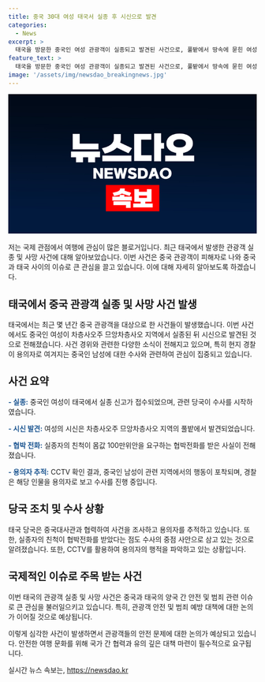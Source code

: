 ```yaml
---
title: 중국 30대 여성 태국서 실종 후 시신으로 발견
categories:
  - News
excerpt: >
  태국을 방문한 중국인 여성 관광객이 실종되고 발견된 사건으로, 풀밭에서 땅속에 묻힌 여성 시신이 발견되었다. 가족은 100만위안을 요구하는 협박전화를 받았고, 친구는 실종자가 중국 남성이 운전하는 렌터카에 탔음을 확인했다. 이 후 CCTV 영상에서는 실종자를 차에 태운 중국인 남성이 자동차 트렁크에서 가방을 꺼내는 모습이 확인되었다. 이 사건은 태국과 중국 당국의 협조로 용의자를 추적 중이다.
feature_text: >
  태국을 방문한 중국인 여성 관광객이 실종되고 발견된 사건으로, 풀밭에서 땅속에 묻힌 여성 시신이 발견되었다. 가족은 100만위안을 요구하는 협박전화를 받았고, 친구는 실종자가 중국 남성이 운전하는 렌터카에 탔음을 확인했다. 이 후 CCTV 영상에서는 실종자를 차에 태운 중국인 남성이 자동차 트렁크에서 가방을 꺼내는 모습이 확인되었다. 이 사건은 태국과 중국 당국의 협조로 용의자를 추적 중이다.
image: '/assets/img/newsdao_breakingnews.jpg'
---
```


<p><img src="/assets/img/newsdao_breakingnews.jpg" alt="pcversion 속보" /></p>

<p>저는 국제 관점에서 여행에 관심이 많은 블로거입니다. 최근 태국에서 발생한 관광객 실종 및 사망 사건에 대해 알아보았습니다. 이번 사건은 중국 관광객이 피해자로 나와 중국과 태국 사이의 이슈로 큰 관심을 끌고 있습니다. 이에 대해 자세히 알아보도록 하겠습니다. </p>

<h2 data-ke-size="size26">태국에서 중국 관광객 실종 및 사망 사건 발생</h2>

<p>태국에서는 최근 몇 년간 중국 관광객을 대상으로 한 사건들이 발생했습니다. 이번 사건에서도 중국인 여성이 차층사오주 므앙차층사오 지역에서 실종된 뒤 시신으로 발견된 것으로 전해졌습니다. 사건 경위와 관련한 다양한 소식이 전해지고 있으며, 특히 현지 경찰이 용의자로 여겨지는 중국인 남성에 대한 수사와 관련하여 관심이 집중되고 있습니다.</p>

<h2 data-ke-size="size26">사건 요약</h2>

<p><b><span style="color: #1a5490;">- 실종:</span></b> 중국인 여성이 태국에서 실종 신고가 접수되었으며, 관련 당국이 수사를 시작하였습니다.</p>

<p><b><span style="color: #1a5490;">- 시신 발견:</span></b> 여성의 시신은 차층사오주 므앙차층사오 지역의 풀밭에서 발견되었습니다.</p>

<p><b><span style="color: #1a5490;">- 협박 전화:</span></b> 실종자의 친척이 몸값 100만위안을 요구하는 협박전화를 받은 사실이 전해졌습니다.</p>

<p><b><span style="color: #1a5490;">- 용의자 추적:</span></b> CCTV 확인 결과, 중국인 남성이 관련 지역에서의 행동이 포착되며, 경찰은 해당 인물을 용의자로 보고 수사를 진행 중입니다.</p>

<h2 data-ke-size="size26">당국 조치 및 수사 상황</h2>

<p>태국 당국은 중국대사관과 협력하여 사건을 조사하고 용의자를 추적하고 있습니다. 또한, 실종자의 친척이 협박전화를 받았다는 점도 수사의 중점 사안으로 삼고 있는 것으로 알려졌습니다. 또한, CCTV를 활용하여 용의자의 행적을 파악하고 있는 상황입니다.</p>

<h2 data-ke-size="size26">국제적인 이슈로 주목 받는 사건</h2>

<p>이번 태국의 관광객 실종 및 사망 사건은 중국과 태국의 양국 간 안전 및 범죄 관련 이슈로 큰 관심을 불러일으키고 있습니다. 특히, 관광객 안전 및 범죄 예방 대책에 대한 논의가 이어질 것으로 예상됩니다.</p>

<p>이렇게 심각한 사건이 발생하면서 관광객들의 안전 문제에 대한 논의가 예상되고 있습니다. 안전한 여행 문화를 위해 국가 간 협력과 유의 깊은 대책 마련이 필수적으로 요구됩니다.</p>
실시간 뉴스 속보는, <a href="https://newsdao.kr" rel="dofollow">https://newsdao.kr</a>


